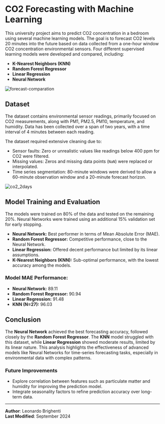 # CO2 Forecasting with Machine Learning

This university project aims to predict CO2 concentration in a bedroom using several machine learning models. The goal is to forecast CO2 levels 20 minutes into the future based on data collected from a one-hour window CO2 concentration environmental sensors. Four different supervised learning models were developed and compared, including:

- **K-Nearest Neighbors (KNN)**
- **Random Forest Regressor**
- **Linear Regression**
- **Neural Network**

![forecast-comparation](https://github.com/user-attachments/assets/8a707374-a552-4e03-b2e0-f0bceb5cb613)

## Dataset
The dataset contains environmental sensor readings, primarily focused on CO2 measurements, along with PM1, PM2.5, PM10, temperature, and humidity. Data has been collected over a span of two years, with a time interval of 4 minutes between each reading.

The dataset required extensive cleaning due to:
- Sensor faults: Zero or unrealistic values like readings below 400 ppm for CO2 were filtered.
- Missing values: Zeros and missing data points (`NaN`) were replaced or interpolated.
- Time series segmentation: 80-minute windows were derived to allow a 60-minute observation window and a 20-minute forecast horizon.

![co2_2days](https://github.com/user-attachments/assets/1772a7c7-bb4f-46d1-b8b5-960cee91e42e)


## Model Training and Evaluation
The models were trained on 80% of the data and tested on the remaining 20%. Neural Networks were trained using an additional 15% validation set for early stopping.

- **Neural Network:** Best performer in terms of Mean Absolute Error (MAE). 
- **Random Forest Regressor:** Competitive performance, close to the Neural Network.
- **Linear Regression:** Offered decent performance but limited by its linear assumptions.
- **K-Nearest Neighbors (KNN):** Sub-optimal performance, with the lowest accuracy among the models.

### Model MAE Performance:
- **Neural Network:** 89.11
- **Random Forest Regressor:** 90.94
- **Linear Regression:** 91.48
- **KNN (N=27):** 96.03

## Conclusion
The **Neural Network** achieved the best forecasting accuracy, followed closely by the **Random Forest Regressor**. The **KNN** model struggled with this dataset, while **Linear Regression** showed moderate results, limited by its linear nature. This analysis highlights the effectiveness of advanced models like Neural Networks for time-series forecasting tasks, especially in environmental data with complex patterns.

### Future Improvements
- Explore correlation between features such as particulate matter and humidity for improving the prediction model.
- Integrate seasonality factors to refine prediction accuracy over long-term data.

---

**Author**: Leonardo Brighenti  
**Last Modified**: September 2024
